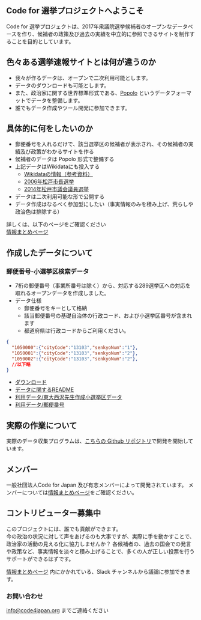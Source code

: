 ## Code for 選挙プロジェクトへようこそ

Code for 選挙プロジェクトは、2017年衆議院選挙候補者のオープンなデータベースを作り、候補者の政策及び過去の実績を中立的に参照できるサイトを制作することを目的としています。

## 色々ある選挙速報サイトとは何が違うのか

- 我々が作るデータは、オープンで二次利用可能とします。
- データのダウンロードも可能とします。
- また、政治家に関する世界標準形式である、[Popolo](http://www.popoloproject.com/) というデータフォーマットでデータを整備します。
- 誰でもデータ作成やツール開発に参加できます。

## 具体的に何をしたいのか

* 郵便番号を入れるだけで、該当選挙区の候補者が表示され、その候補者の実績及び政策がわかるサイトを作る
* 候補者のデータは Popolo 形式で整備する
* 上記データはWikidataにも投入する
     * [Wikidataの情報（参考資料）](https://docs.google.com/spreadsheets/d/1ibTdsVo57EykrWKOOBSkcoJSVD-7jSGNMnN3QzmFvYI/edit#gid=537811440)
     * [2006年松戸市長選挙](https://www.wikidata.org/wiki/Q29422608)
     * [2014年松戸市議会議員選挙](https://www.wikidata.org/wiki/Q29423018)
* データは二次利用可能な形で公開する
* データ作成はなるべく参加型にしたい（事実情報のみを積み上げ、荒らしや政治色は排除する）

詳しくは、以下のページをご確認ください  
[情報まとめページ](https://hackmd.io/s/rkXhmQjjW)


## 作成したデータについて

### 郵便番号-小選挙区検索データ
- 7桁の郵便番号（事業所番号は除く）から、対応する289選挙区への対応を取れるオープンデータを作成しました。
- データ仕様
  - 郵便番号をキーとして格納
  - 該当郵便番号の基礎自治体の行政コード、および小選挙区番号が含まれます
  - 都道府県は行政コードからご利用ください。
```json
{
  "1050000":{"cityCode":"13103","senkyoNum":"1"},
  "1050001":{"cityCode":"13103","senkyoNum":"2"},
  "1050002":{"cityCode":"13103","senkyoNum":"2"},
  //以下略
}

```
- [ダウンロード](https://github.com/codeforjapan/codeforelection/blob/master/data/json/postal2senkyoku.json)
- [データに関するREADME](https://github.com/codeforjapan/codeforelection/blob/master/data/README.md)
- [利用データ/東大西沢先生作成小選挙区データ](http://www.csis.u-tokyo.ac.jp/~nishizawa/senkyoku/)
- [利用データ/郵便番号](http://www.post.japanpost.jp/zipcode/download.html)


## 実際の作業について

実際のデータ収集プログラムは、[こちらの Github リポジトリ](https://github.com/codeforjapan/codeforelection)で開発を開始しています。

## メンバー

一般社団法人Code for Japan 及び有志メンバーによって開発されています。
メンバーについては[情報まとめページ](https://hackmd.io/s/rkXhmQjjW)をご確認ください。

## コントリビューター募集中

このプロジェクトには、誰でも貢献ができます。  
今の政治の状況に対して声をあげるのも大事ですが、実際に手を動かすことで、政治家の活動の見える化に協力しませんか？
各候補者の、過去の国会での発言や政策など、事実情報を淡々と積み上げることで、多くの人が正しい投票を行うサポートができるはずです。

[情報まとめページ](https://hackmd.io/s/rkXhmQjjW) 内にかかれている、Slack チャンネルから議論に参加できます。

### お問い合わせ

info@code4japan.org までご連絡ください
